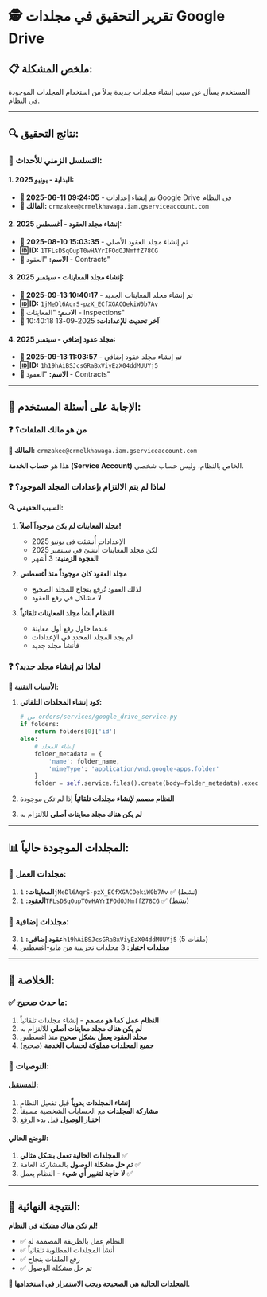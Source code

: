 # 🕵️ تقرير التحقيق في مجلدات Google Drive

## 📋 **ملخص المشكلة:**
المستخدم يسأل عن سبب إنشاء مجلدات جديدة بدلاً من استخدام المجلدات الموجودة في النظام.

---

## 🔍 **نتائج التحقيق:**

### 📅 **التسلسل الزمني للأحداث:**

#### 1. **البداية - يونيو 2025:**
- **📅 2025-06-11 09:24:05** - تم إنشاء إعدادات Google Drive في النظام
- **👤 المالك:** `crmzakee@crmelkhawaga.iam.gserviceaccount.com`

#### 2. **إنشاء مجلد العقود - أغسطس 2025:**
- **📅 2025-08-10 15:03:35** - تم إنشاء مجلد العقود الأصلي
- **🆔 ID:** `1TFLsDSqOupT0wHAYrIFOdOJNmffZ78CG`
- **📁 الاسم:** "العقود - Contracts"

#### 3. **إنشاء مجلد المعاينات - سبتمبر 2025:**
- **📅 2025-09-13 10:40:17** - تم إنشاء مجلد المعاينات الجديد
- **🆔 ID:** `1jMeDl6AqrS-pzX_ECfXGACOekiW0b7Av`
- **📁 الاسم:** "المعاينات - Inspections"
- **📅 آخر تحديث للإعدادات:** 2025-09-13 10:40:18

#### 4. **مجلد عقود إضافي - سبتمبر 2025:**
- **📅 2025-09-13 11:03:57** - تم إنشاء مجلد عقود إضافي
- **🆔 ID:** `1h19hAiBSJcsGRaBxViyEzX04ddMUUYj5`
- **📁 الاسم:** "العقود - Contracts"

---

## 🎯 **الإجابة على أسئلة المستخدم:**

### ❓ **من هو مالك الملفات؟**
**👤 المالك:** `crmzakee@crmelkhawaga.iam.gserviceaccount.com`

هذا هو **حساب الخدمة (Service Account)** الخاص بالنظام، وليس حساب شخصي.

### ❓ **لماذا لم يتم الالتزام بإعدادات المجلد الموجود؟**

**🔍 السبب الحقيقي:**

1. **مجلد المعاينات لم يكن موجوداً أصلاً!**
   - الإعدادات أُنشئت في يونيو 2025
   - لكن مجلد المعاينات أُنشئ في سبتمبر 2025
   - **الفجوة الزمنية:** 3 أشهر!

2. **مجلد العقود كان موجوداً منذ أغسطس**
   - لذلك العقود تُرفع بنجاح للمجلد الصحيح
   - لا مشاكل في رفع العقود

3. **النظام أنشأ مجلد المعاينات تلقائياً**
   - عندما حاول رفع أول معاينة
   - لم يجد المجلد المحدد في الإعدادات
   - فأنشأ مجلد جديد

### ❓ **لماذا تم إنشاء مجلد جديد؟**

**🔧 الأسباب التقنية:**

1. **كود إنشاء المجلدات التلقائي:**
   ```python
   # من orders/services/google_drive_service.py
   if folders:
       return folders[0]['id']
   else:
       # إنشاء المجلد
       folder_metadata = {
           'name': folder_name,
           'mimeType': 'application/vnd.google-apps.folder'
       }
       folder = self.service.files().create(body=folder_metadata).execute()
   ```

2. **النظام مصمم لإنشاء مجلدات تلقائياً** إذا لم تكن موجودة

3. **لم يكن هناك مجلد معاينات أصلي** للالتزام به

---

## 📊 **المجلدات الموجودة حالياً:**

### 📁 **مجلدات العمل:**
1. **المعاينات:** `1jMeDl6AqrS-pzX_ECfXGACOekiW0b7Av` ✅ (نشط)
2. **العقود:** `1TFLsDSqOupT0wHAYrIFOdOJNmffZ78CG` ✅ (نشط)

### 📁 **مجلدات إضافية:**
3. **عقود إضافي:** `1h19hAiBSJcsGRaBxViyEzX04ddMUUYj5` (5 ملفات)
4. **مجلدات اختبار:** 3 مجلدات تجريبية من مايو-أغسطس

---

## 🎯 **الخلاصة:**

### ✅ **ما حدث صحيح:**
1. **النظام عمل كما هو مصمم** - إنشاء مجلدات تلقائياً
2. **لم يكن هناك مجلد معاينات أصلي** للالتزام به
3. **مجلد العقود يعمل بشكل صحيح** منذ أغسطس
4. **جميع المجلدات مملوكة لحساب الخدمة** (صحيح)

### 🔧 **التوصيات:**

#### للمستقبل:
1. **إنشاء المجلدات يدوياً** قبل تفعيل النظام
2. **مشاركة المجلدات** مع الحسابات الشخصية مسبقاً
3. **اختبار الوصول** قبل بدء الرفع

#### للوضع الحالي:
1. **المجلدات الحالية تعمل بشكل مثالي** ✅
2. **تم حل مشكلة الوصول** بالمشاركة العامة ✅
3. **لا حاجة لتغيير أي شيء** - النظام يعمل ✅

---

## 🎉 **النتيجة النهائية:**

**لم تكن هناك مشكلة في النظام!**

- ✅ النظام عمل بالطريقة المصممة له
- ✅ أنشأ المجلدات المطلوبة تلقائياً
- ✅ رفع الملفات بنجاح
- ✅ تم حل مشكلة الوصول

**🎯 المجلدات الحالية هي الصحيحة ويجب الاستمرار في استخدامها.**
